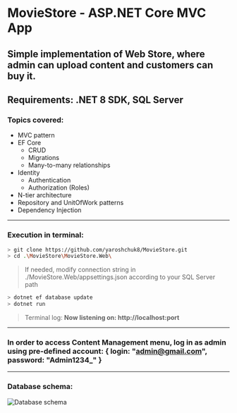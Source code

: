 # MovieStore - ASP.NET Core MVC App
## Simple implementation of Web Store, where admin can upload content and customers can buy it.
## Requirements: .NET 8 SDK, SQL Server
### Topics covered:
- MVC pattern
- EF Core
    - CRUD
    - Migrations
    - Many-to-many relationships
- Identity
    - Authentication
    - Authorization (Roles)
- N-tier architecture
- Repository and UnitOfWork patterns
- Dependency Injection

---

### Execution in terminal:
```bash
> git clone https://github.com/yaroshchuk8/MovieStore.git
> cd .\MovieStore\MovieStore.Web\
```
> If needed, modify connection string in ./MovieStore.Web/appsettings.json according to your SQL Server path
```bash
> dotnet ef database update
> dotnet run
```
> Terminal log: **Now listening on: http://localhost:port**

---

### In order to access Content Management menu, log in as admin using pre-defined account: { login: **"admin@gmail.com"**, password: **"Admin1234_"** }

---

### Database schema:
![Database schema](https://i.imgur.com/r7Dk156.png)

